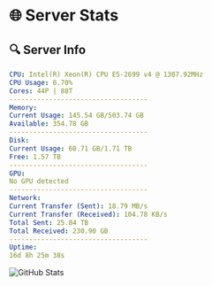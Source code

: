 # 🌐 Server Stats
## 🔍 Server Info
```yaml
CPU: Intel(R) Xeon(R) CPU E5-2699 v4 @ 1307.92MHz
CPU Usage: 0.70%
Cores: 44P | 88T
-----------------------------------
Memory:
Current Usage: 145.54 GB/503.74 GB
Available: 354.78 GB
-----------------------------------
Disk:
Current Usage: 60.71 GB/1.71 TB
Free: 1.57 TB
-----------------------------------
GPU:
No GPU detected
-----------------------------------
Network:
Current Transfer (Sent): 18.79 MB/s
Current Transfer (Received): 104.78 KB/s
Total Sent: 25.84 TB
Total Received: 230.90 GB
-----------------------------------
Uptime:
16d 8h 25m 38s
```
![GitHub Stats](https://img.shields.io/badge/Updated-2025-03-24_05:48:27-blue)